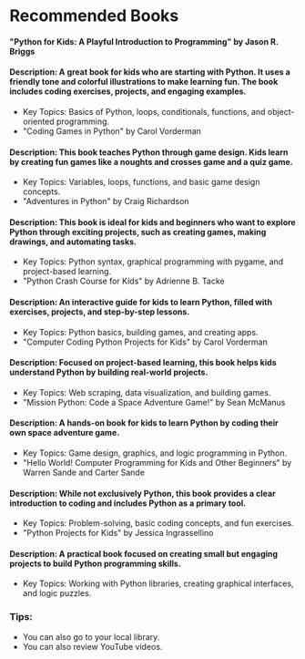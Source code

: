 # Recommended Books
#### "Python for Kids: A Playful Introduction to Programming" by Jason R. Briggs

#### Description: A great book for kids who are starting with Python. It uses a friendly tone and colorful illustrations to make learning fun. The book includes coding exercises, projects, and engaging examples.
- Key Topics: Basics of Python, loops, conditionals, functions, and object-oriented programming.
- "Coding Games in Python" by Carol Vorderman

#### Description: This book teaches Python through game design. Kids learn by creating fun games like a noughts and crosses game and a quiz game.
- Key Topics: Variables, loops, functions, and basic game design concepts.
- "Adventures in Python" by Craig Richardson

#### Description: This book is ideal for kids and beginners who want to explore Python through exciting projects, such as creating games, making drawings, and automating tasks.
- Key Topics: Python syntax, graphical programming with pygame, and project-based learning.
- "Python Crash Course for Kids" by Adrienne B. Tacke

#### Description: An interactive guide for kids to learn Python, filled with exercises, projects, and step-by-step lessons.
- Key Topics: Python basics, building games, and creating apps.
- "Computer Coding Python Projects for Kids" by Carol Vorderman

#### Description: Focused on project-based learning, this book helps kids understand Python by building real-world projects.
- Key Topics: Web scraping, data visualization, and building games.
- "Mission Python: Code a Space Adventure Game!" by Sean McManus

#### Description: A hands-on book for kids to learn Python by coding their own space adventure game.
- Key Topics: Game design, graphics, and logic programming in Python.
- "Hello World! Computer Programming for Kids and Other Beginners" by Warren Sande and Carter Sande

#### Description: While not exclusively Python, this book provides a clear introduction to coding and includes Python as a primary tool.
- Key Topics: Problem-solving, basic coding concepts, and fun exercises.
- "Python Projects for Kids" by Jessica Ingrassellino

#### Description: A practical book focused on creating small but engaging projects to build Python programming skills.
- Key Topics: Working with Python libraries, creating graphical interfaces, and logic puzzles.

### Tips: 
- You can also go to your local library.
- You can also review YouTube videos.